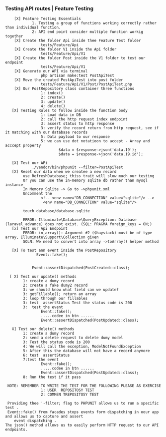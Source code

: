 ###  Testing API routes | Feature Testing  
        [X] Feature Testing Essentials
                1. Testing a group of functions working correctly rather than individual function.
                2: API end point consider multiple function workig together
        [X] Create the folder Api inside thee Feature Test folder
                    tests/Feature/Api
        [X] Create the folder V1 inside the Api folder
                    tests/Feature/Api/V1
        [X] Create the folder Post inside the V1 folder to test our endpoint
                    tests/Feature/Api/V1
        [X] Generate our API via terminal
                    php artisan make:test PostApiTest
        [X] Move the created PostApiTest into post folder
                    tests/Feature/Api/V1/Post/PostApiTest.php
        [X] Our PostRepository class container three functions
                    1: index()
                    2: create()
                    3: update()
                    4: delete()
       [X] Testing Rules to follow inside the function body
                    1: Load data in DB
                    2: call the http request index endpoint
                    3: assert status to http response
                    3: verify the record return from http request, see if it matching with our database records
                    5: Data payload to our response
                    5: we can use dot notatioon to accept - Array and acccept property
                            $data = $response->json('data.19');
                            $data = $response->json('data.19.id');
                    
       [X] Test our APi
                ./vendor/bin/phpunit --filter=PostApiTest
       [X] Reset our data when we createe a new record
            use RefreshDatabase; thiss trait will slow much our testing
            Or you can use the in-memory sqlite db rather than mysql instance
            In Memory Sqlite -> Go to ->phpunit.xml
            Uncomment the  
                    <!-- <env name="DB_CONNECTION" value="sqlite"/> -->
                     <env name="DB_CONNECTION" value="sqlite"/> 

            touch database/database.sqlite

            ERROR: Illuminate\Database\QueryException: Database (laravel_advance) does not exist. (SQL: PRAGMA foreign_keys = ON;)
       [x] Test our Api Endpoint
            ERROR: in_array(): Argument #2 ($haystack) must be of type array, Illuminate\Support\Collection given
            SOLN: We need to convert into array ->toArray() helper method

       [X] To test ann event inside the PostRepository
                  Event::fake();


                Event::assertDispatched(PostCreated::class);

      [ X] Test our update() methods
            1: create a dumy record
            2: create a fake dumy2 record
            3: we should know what field can we update?
            3: getFillable(); return an array
            3: loop through our fillables
            3: test  assertStatus Test the status code is 200
            3:  test the event
                    Event::fake();
                    .....codee in btn ......
                    Event::assertDispatched(PostUpdated::class);

       X] Test our delete() methods
            1: create a dumy record
            2: send a delete request to delete dumy model
            3: Test the status code is 200
            4: We will call the exception, ModelNotFoundException
            5: After this the database will not have a record anymore
            6: test  assertStatus
            7:test the event
                    Event::fake();
                    .....codee in btn ......
                    Event::assertDispatched(PostUpdated::class);
            8: Run the test if it pass

     NOTE: REMEMBER TO WRITE THE TEST FOR THE FOLLOWING PLEASE AS EXERCISE
                    1: USER  REPOSITOSY TEST
                    2: COMMEN TREPOSITOSY TEST
            
     Providing thee '-filter; flag to PHPUNIT allows us to run a specific test .
     Event::fake() from facades stops events form dispatching in oour app and allows us to capture and assert
        event dispatching .
    The json() method allows us to easily perform HTTP request to our API endpoints.

